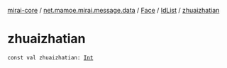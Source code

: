[mirai-core](../../../index.md) / [net.mamoe.mirai.message.data](../../index.md) / [Face](../index.md) / [IdList](index.md) / [zhuaizhatian](./zhuaizhatian.md)

# zhuaizhatian

`const val zhuaizhatian: `[`Int`](https://kotlinlang.org/api/latest/jvm/stdlib/kotlin/-int/index.html)